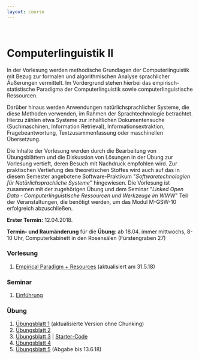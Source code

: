 ```yaml
---
layout: course
---
```


<br>

# Computerlinguistik II

In der Vorlesung werden methodische Grundlagen der Computerlinguistik mit Bezug zur formalen und algorithmischen Analyse sprachlicher Äußerungen vermittelt. Im Vordergrund stehen hierbei das empirisch-statistische Paradigma der Computerlinguistik sowie computerlinguistische Ressourcen.

Darüber hinaus werden Anwendungen natürlichsprachlicher Systeme, die diese Methoden verwenden, im Rahmen der Sprachtechnologie betrachtet. Hierzu zählen etwa Systeme zur inhaltlichen Dokumentensuche (Suchmaschinen, Information Retrieval), Informationsextraktion, Fragebeantwortung, Textzusammenfassung oder maschinellen Übersetzung.

Die Inhalte der Vorlesung werden durch die Bearbeitung von Übungsblättern und die Diskussion von Lösungen in der Übung zur Vorlesung vertieft, deren Besuch mit Nachdruck empfohlen wird. Zur praktischen Vertiefung des theoretischen Stoffes wird auch auf das in diesem Semester angebotene Software-Praktikum "*Softwaretechnologien für Natürlichsprachliche Systeme*" hingewiesen. Die Vorlesung ist zusammen mit der zugehörigen Übung und dem Seminar "*Linked Open Data - Computerlinguistische Ressourcen und Werkzeuge im WWW*" Teil der Veranstaltungen, die benötigt werden, um das Modul M-GSW-10 erfolgreich abzuschließen.

**Erster Termin:** 12.04.2018.

**Termin- und Raumänderung** für die **Übung**: ab 18.04. immer mittwochs, 8-10 Uhr, Computerkabinett in den Rosensälen (Fürstengraben 27)

### Vorlesung
1. [Empirical Paradigm + Resources](http://www.julielab.de/coling_multimedia/de/teaching/cl2/CL_II_10_Empirical+Paradigm_Resources_sh.pdf) (aktualisiert am 31.5.18)
### Seminar
1. [Einführung](http://www.julielab.de/coling_multimedia/de/teaching/cl2/LinkedOpenData+%28M_GSW_10%29_sh.pdf)
### Übung
1. [Übungsblatt 1](http://www.julielab.de/coling_multimedia/de/teaching/cl2/blatt01_cl2-p-1500.pdf) (aktualisierte Version ohne Chunking)
2. [Übungsblatt 2](http://www.julielab.de/coling_multimedia/de/teaching/cl2/blatt02_cl2-p-1499.pdf)
3. [Übungsblatt 3](http://www.julielab.de/coling_multimedia/de/teaching/cl2/blatt03_cl2-p-1506.pdf) | [Starter-Code](http://www.julielab.de/coling_multimedia/de/teaching/cl2/uebung_3.py)
4. [Übungsblatt 4](http://www.julielab.de/coling_multimedia/de/teaching/cl2/blatt04_cl2-p-1510.pdf)
5. [Übungsblatt 5](http://www.julielab.de/coling_multimedia/de/teaching/cl2/blatt05_cl2-p-1512.pdf) (Abgabe bis 13.6.18)
